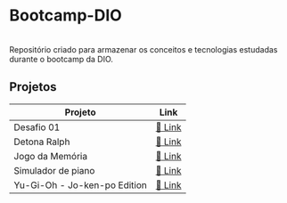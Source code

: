 # Bootcamp-DIO
<br>
Repositório criado para armazenar os conceitos e tecnologias estudadas durante o bootcamp da DIO. 

## Projetos

| Projeto | Link |
|---------|------|
| Desafio 01 | [🔗 Link](https://github.com/fabricioliquesley/trilha-css-desafio-01)
| Detona Ralph | [🔗 Link](https://github.com/fabricioliquesley/Bootcamp-DIO/tree/main/jogos/detona-Ralph)
| Jogo da Memória | [🔗 Link](https://github.com/fabricioliquesley/Bootcamp-DIO/tree/main/jogos/jogo-memoria-emojis)
| Simulador de piano | [🔗 Link](https://github.com/fabricioliquesley/Bootcamp-DIO/tree/main/jogos/simulador-piano)
| Yu-Gi-Oh - Jo-ken-po Edition | [🔗 Link](https://github.com/fabricioliquesley/Bootcamp-DIO/tree/main/jogos/jogo_de_cartas)